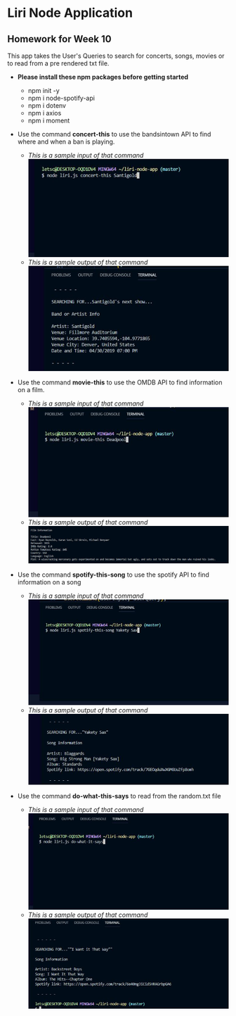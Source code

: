 # Liri Node Application

## Homework for Week 10

This app takes the User's Queries to search for concerts, songs, movies or to read from a pre rendered txt file.

- **Please install these npm packages before getting started**

  - npm init -y
  - npm i node-spotify-api
  - npm i dotenv
  - npm i axios
  - npm i moment

- Use the command **concert-this** to use the bandsintown API to find where and when a ban is playing.

  - _This is a sample input of that command_
    ![concertthisbefore](images/concertThisBefore.JPG)
  - _This is a sample output of that command_
    ![concertThisAfter](images/concertThisAfter.JPG)

- Use the command **movie-this** to use the OMDB API to find information on a film.

  - _This is a sample input of that command_
    ![moviethisbefore](images/moviethisbefore.JPG)
  - _This is a sample output of that command_
    ![moviethisafter](images/moviethisafter.JPG)

- Use the command **spotify-this-song** to use the spotify API to find information on a song

  - _This is a sample input of that command_
    ![spotifyBefore](images/spotifyBefore.JPG)
  - _This is a sample output of that command_
    ![spotifyafter](images/spotifyafter.JPG)

- Use the command **do-what-this-says** to read from the random.txt file
  - _This is a sample input of that command_
    ![dowhatitsaysbefore](images/dowhatitsaysbefore.JPG)
  - _This is a sample output of that command_
    ![dowhatitsaysafter](images/dowhatitsaysafter.JPG)
